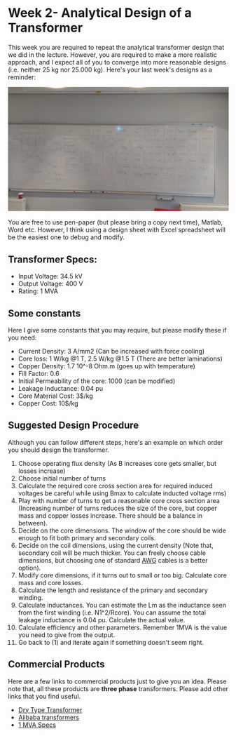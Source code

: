 # Week 2- Analytical Design of a Transformer

This week you are required to repeat the analytical transformer design that we did in the lecture. However, you are required to make a more realistic approach, and I expect all of you to converge into more reasonable designs (i.e. neither 25 kg  nor 25.000 kg). Here's your last week's designs as a reminder:

![](./images/transformer_initial_designs.jpg)

You are free to use pen-paper (but please bring a copy next time), Matlab, Word etc. However, I think using a design sheet with Excel spreadsheet will be the easiest one to debug and modify.

## Transformer Specs:

- Input Voltage: 34.5 kV
- Output Voltage: 400 V
- Rating: 1 MVA

## Some constants

Here I give some constants that you may require, but please modify these if you need:

- Current Density: 3 A/mm2 (Can be increased with force cooling)
- Core loss: 1 W/kg @1 T, 2.5 W/kg @1.5 T (There are better laminations)
- Copper Density: 1.7 10^-8 Ohm.m (goes up with temperature)
- Fill Factor: 0.6
- Initial Permeability of the core: 1000 (can be modified)
- Leakage Inductance: 0.04 pu
- Core Material Cost: 3$/kg
- Copper Cost: 10$/kg

## Suggested Design Procedure

Although you can follow different steps, here's an example on which order you should design the transformer.

1. Choose operating flux density (As B increases core gets smaller, but losses increase)
2. Choose initial number of turns 
3. Calculate the required core cross section area for required induced voltages be careful while using Bmax to calculate inducted voltage rms)
4. Play with number of turns to get a reasonable core cross section area (Increasing number of turns reduces the size of the core, but copper mass and copper losses increase. There should be a balance in between).
5. Decide on the core dimensions. The window of the core should be wide enough to fit both primary and secondary coils.
6. Decide on the coil dimensions, using the current density (Note that, secondary coil will be much thicker. You can freely choose cable dimensions, but choosing one of standard [AWG](https://en.0wikipedia.org/index.php?q=aHR0cHM6Ly9lbi53aWtpcGVkaWEub3JnL3dpa2kvQW1lcmljYW5fd2lyZV9nYXVnZQ) cables is a better option).
8. Modify core dimensions, if it turns out to small or too big. Calculate core mass and core losses.
9. Calculate the length and resistance of the primary and secondary winding.
10. Calculate inductances. You can estimate the Lm as the inductance seen from the first winding (i.e. N1^2/Rcore). You can assume the total leakage inductance is 0.04 pu. Calculate the actual value.
11. Calculate efficiency and other parameters. Remember 1MVA is the value you need to give from the output.
12. Go back to (1) and iterate again if something doesn't seem right.

## Commercial Products

Here are a few links to commercial products just to give you an idea. Please note that, all these products are **three phase** transformers. Please add other links that you find useful.

- [Dry Type Transformer](http://www.weiku.com/products/10469472/SGH10_dry_type_transformer.html)
- [Alibaba transformers](https://www.alibaba.com/showroom/1-mva-transformer.html)
- [1 MVA Specs](http://www.transformerchina.com/sell-2468065-dry-type-transformer-10kv-100kva-dyn11-resin-insulation-tapping-range-mva-power.html)
